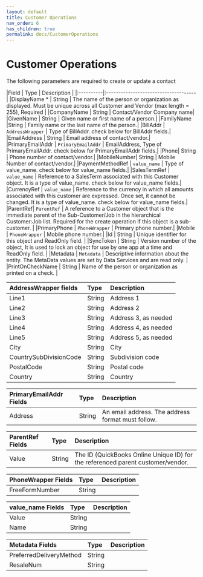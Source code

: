 ```yaml
---
layout: default
title: Customer Operations
nav_order: 6
has_children: true
permalink: docs/CustomerOperations
---
```


# Customer Operations


The following parameters are required to create or update a contact

|Field  | Type                          | Description |
|:----------|:-------------------------------------|
|DisplayName * | String | The name of the person or organization as displayed. Must be unique across all Customer and Vendor (max length = 255), Required  |
|CompanyName | String | Contact/Vendor Company name|
|GivenName | String | Given name or first name of a person.|
|FamilyName |String | Family name or the last name of the person.|
|BillAddr | `AddressWrapper` | Type of BillAddr. check below for BillAddr fields.|
|EmailAddress | String | Email address of contact/vendor.|
|PrimaryEmailAddr | `PrimaryEmailAddr` | EmailAddress, Type of PrimaryEmailAddr. check below for PrimaryEmailAddr fields.|
|Phone| String | Phone number of contact/vendor.|
|MobileNumber| String | Mobile Number of contact/vendor.|
|PaymentMethodRef | `value_name` | Type of value_name. check below for value_name fields.|
|SalesTermRef  | `value_name` | Reference to a SalesTerm associated with this Customer object. It is a type of value_name. check below for value_name fields.|
|CurrencyRef | `value_name` |  Reference to the currency in which all amounts associated with this customer are expressed. Once set, it cannot be changed. It is a type of value_name. check below for value_name fields.|
|ParentRef| `ParentRef` | A reference to a Customer object that is the immediate parent of the Sub-Customer/Job in the hierarchical Customer:Job list. Required for the create operation if this object is a sub-customer. |
|PrimaryPhone | `PhoneWrapper` | Primary phone number.|
|Mobile | `PhoneWrapper` | Mobile phone number.|
|Id | String | Unique identifier for this object and ReadOnly field. |
|SyncToken | String | Version number of the object, It is used to lock an object for use by one app at a time and ReadOnly field. |
|Metadata | `Metadata` | Descriptive information about the entity. The MetaData values are set by Data Services and are read only. |
|PrintOnCheckName | String | Name of the person or organization as printed on a check. |






|AddressWrapper fields | Type| Description|
|:---------------------|:-----------|:------|
|Line1 | String | Address 1 |
|Line2 | String | Address 2 |
|Line3 | String | Address 3, as needed | 
|Line4 | String | Address 4, as needed |
|Line5 | String | Address 5, as needed |
|City  | String | City | 
|CountrySubDivisionCode | String | Subdivision code|
|PostalCode | String | Postal code | 
|Country | String | Country |




|PrimaryEmailAddr  Fields | Type|Description|
|:------------------------|:----|:----------|
|Address | String | An email address. The address format must follow. |

|ParentRef Fields | Type|Description|
|:----------------|:----|:----------|
|Value | String | The ID (QuickBooks Online Unique ID) for the referenced parent customer/vendor. |

|PhoneWrapper Fields | Type | Description|
|:-------------------|:-----|:-----------|
| FreeFormNumber | String | 

|value_name Fields | Type | Description | 
|:-----------------|:-----|:-------------|
|Value | String | |
|Name | String | |


|Metadata Fields | Type | Description | 
|:-----------------|:-----|:-------------|
|PreferredDeliveryMethod | String | |
|ResaleNum | String | |

